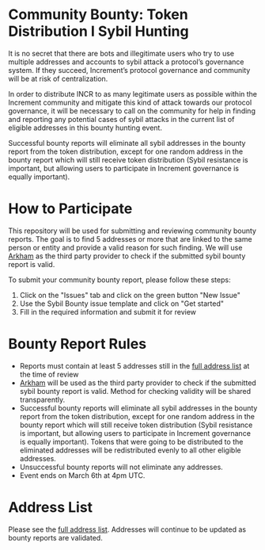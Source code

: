 # Community Bounty: Token Distribution I Sybil Hunting

It is no secret that there are bots and illegitimate users who try to use multiple addresses and accounts to sybil attack a protocol’s governance system. If they succeed, Increment’s protocol governance and community will be at risk of centralization.

In order to distribute INCR to as many legitimate users as possible within the Increment community and mitigate this kind of attack towards our protocol governance, it will be necessary to call on the community for help in finding and reporting any potential cases of sybil attacks in the current list of eligible addresses in this bounty hunting event. 

Successful bounty reports will eliminate all sybil addresses in the bounty report from the token distribution, except for one random address in the bounty report which will still receive token distribution (Sybil resistance is important, but allowing users to participate in Increment governance is equally important).

# How to Participate

This repository will be used for submitting and reviewing community bounty reports. The goal is to find 5 addresses or more that are linked to the same person or entity and provide a valid reason for such finding. We will use [Arkham](https://platform.arkhamintelligence.com/) as the third party provider to check if the submitted sybil bounty report is valid.

To submit your community bounty report, please follow these steps:
1. Click on the "Issues" tab and click on the green button "New Issue"
2. Use the Sybil Bounty issue template and click on "Get started"
3. Fill in the required information and submit it for review

# Bounty Report Rules

- Reports must contain at least 5 addresses still in the [full address list](https://docs.google.com/spreadsheets/d/1Y1ax3pePYNKpU4L9WbZOcv3QGbz6LlRdzE-AkkaeAeM/edit#gid=1556209484&range=A1) at the time of review
- [Arkham](https://platform.arkhamintelligence.com/) will be used as the third party provider to check if the submitted sybil bounty report is valid. Method for checking validity will be shared transparently.
- Successful bounty reports will eliminate all sybil addresses in the bounty report from the token distribution, except for one random address in the bounty report which will still receive token distribution (Sybil resistance is important, but allowing users to participate in Increment governance is equally important). Tokens that were going to be distributed to the eliminated addresses will be redistributed evenly to all other eligible addresses.
- Unsuccessful bounty reports will not eliminate any addresses.
- Event ends on March 6th at 4pm UTC.

# Address List

Please see the [full address list](https://docs.google.com/spreadsheets/d/1Y1ax3pePYNKpU4L9WbZOcv3QGbz6LlRdzE-AkkaeAeM/edit#gid=1556209484&range=A1). Addresses will continue to be updated as bounty reports are validated.
